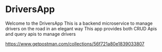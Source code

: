 # DriversApp

Welcome to the DriversApp
This is a backend microservice to manage drivers on the road in an elegant way
This app provides both CRUD Apis and query apis to manage drivers


https://www.getpostman.com/collections/56f721a80e1839033807
